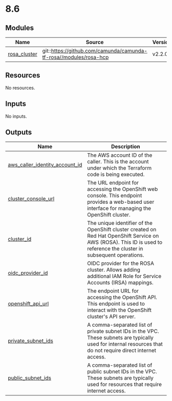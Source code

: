 # 8.6

<!-- BEGIN_TF_DOCS -->
## Modules

| Name | Source | Version |
|------|--------|---------|
| <a name="module_rosa_cluster"></a> [rosa\_cluster](#module\_rosa\_cluster) | git::https://github.com/camunda/camunda-tf-rosa//modules/rosa-hcp | v2.2.0 |
## Resources

No resources.
## Inputs

No inputs.
## Outputs

| Name | Description |
|------|-------------|
| <a name="output_aws_caller_identity_account_id"></a> [aws\_caller\_identity\_account\_id](#output\_aws\_caller\_identity\_account\_id) | The AWS account ID of the caller. This is the account under which the Terraform code is being executed. |
| <a name="output_cluster_console_url"></a> [cluster\_console\_url](#output\_cluster\_console\_url) | The URL endpoint for accessing the OpenShift web console. This endpoint provides a web-based user interface for managing the OpenShift cluster. |
| <a name="output_cluster_id"></a> [cluster\_id](#output\_cluster\_id) | The unique identifier of the OpenShift cluster created on Red Hat OpenShift Service on AWS (ROSA). This ID is used to reference the cluster in subsequent operations. |
| <a name="output_oidc_provider_id"></a> [oidc\_provider\_id](#output\_oidc\_provider\_id) | OIDC provider for the ROSA cluster. Allows adding additional IAM Role for Service Accounts (IRSA) mappings. |
| <a name="output_openshift_api_url"></a> [openshift\_api\_url](#output\_openshift\_api\_url) | The endpoint URL for accessing the OpenShift API. This endpoint is used to interact with the OpenShift cluster's API server. |
| <a name="output_private_subnet_ids"></a> [private\_subnet\_ids](#output\_private\_subnet\_ids) | A comma-separated list of private subnet IDs in the VPC. These subnets are typically used for internal resources that do not require direct internet access. |
| <a name="output_public_subnet_ids"></a> [public\_subnet\_ids](#output\_public\_subnet\_ids) | A comma-separated list of public subnet IDs in the VPC. These subnets are typically used for resources that require internet access. |
<!-- END_TF_DOCS -->
